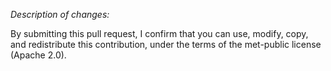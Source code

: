 *Description of changes:*


By submitting this pull request, I confirm that you can use, modify, copy, and redistribute this contribution, under the terms of the met-public license (Apache 2.0).
